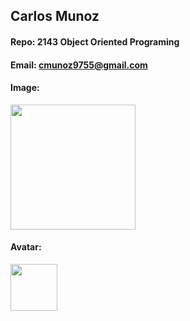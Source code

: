 ## Carlos Munoz

#### Repo: 2143 Object Oriented Programing

#### Email: cmunoz9755@gmail.com

#### Image:

<img src="![oicfMoaq_o](https://github.com/user-attachments/assets/b6a62c0a-7ea7-4b76-a4ce-e5c441b99f0e)
" width="200">

#### Avatar:

<img src="https://cdn.discordapp.com/attachments/690289899395350541/1278942696521732197/image.png?ex=66d2a3b4&is=66d15234&hm=02cd4be1efea0e389cb1704fa2ca7f85cef925e0fafc6f6fbf34a64b401a85bb&" width="75">
